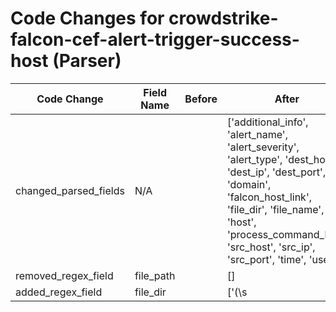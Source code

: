 # Code Changes for crowdstrike-falcon-cef-alert-trigger-success-host (Parser)

| Code Change | Field Name | Before | After |
|-------------|------------|--------|-------|
| changed_parsed_fields | N/A |  | ['additional_info', 'alert_name', 'alert_severity', 'alert_type', 'dest_host', 'dest_ip', 'dest_port', 'domain', 'falcon_host_link', 'file_dir', 'file_name', 'host', 'process_command_line', 'src_host', 'src_ip', 'src_port', 'time', 'user'] |
| removed_regex_field | file_path |  | [] |
| added_regex_field | file_dir |  | ['(\s|\|)filePath=({file_dir}.+?)\s+(\w+=|$)'] |